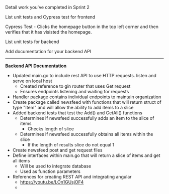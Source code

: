 Detail work you've completed in Sprint 2

List unit tests and Cypress test for frontend

Cypress Test - Clicks the homepage button in the top left corner and then verifies that it has visisted the homepage.

List unit tests for backend

Add documentation for your backend API

-----------------------------
**Backend API Documentation**
- Updated main.go to include rest API to use HTTP requests. listen and serve on local host
    - Created reference to gin router that uses Get request
    - Ensures endpoints listening and waiting for requests
- Handler package contains individual endpoints to maintain organization
- Create package called newsfeed with functions that will return struct of type "Item" and will allow the ability to add items to a slice
- Added backend tests that test the Add() and GetAll() functions
    - Determines if newsfeed successfully adds an item to the slice of items
        - Checks length of slice
    - Determines if newsfeed successfully obtains all items within the slice
        - If the length of results slice do not equal 1
- Create newsfeed post and get request files
- Define interfaces within main.go that will return a slice of items and get all items
    - Will be used to integrate database
    - Used as function parameters
- References for creating REST API and integrating angular
    - https://youtu.be/LOn1GUsjOF4
    - 


